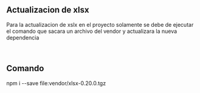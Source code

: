 <h2> Actualizacion de xlsx</h2>
<p>Para la actualizacion de xslx en el proyecto solamente se debe de ejecutar el comando que sacara un archivo del vendor y actualizara la nueva dependencia</p>
<br>
<h2>Comando</h2>
<p>npm i --save file:vendor/xlsx-0.20.0.tgz</p>

